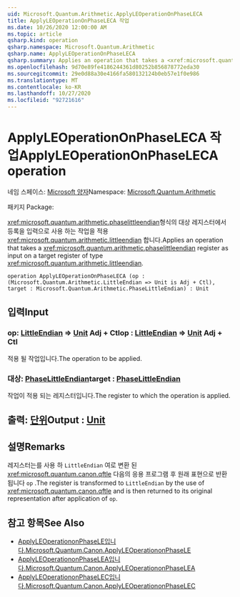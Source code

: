 ```yaml
---
uid: Microsoft.Quantum.Arithmetic.ApplyLEOperationOnPhaseLECA
title: ApplyLEOperationOnPhaseLECA 작업
ms.date: 10/26/2020 12:00:00 AM
ms.topic: article
qsharp.kind: operation
qsharp.namespace: Microsoft.Quantum.Arithmetic
qsharp.name: ApplyLEOperationOnPhaseLECA
qsharp.summary: Applies an operation that takes a <xref:microsoft.quantum.arithmetic.phaselittleendian> register as input on a target register of type <xref:microsoft.quantum.arithmetic.littleendian>.
ms.openlocfilehash: 9d70e89fe4186244361d80252b856878772eda30
ms.sourcegitcommit: 29e0d88a30e4166fa580132124b0eb57e1f0e986
ms.translationtype: MT
ms.contentlocale: ko-KR
ms.lasthandoff: 10/27/2020
ms.locfileid: "92721616"
---
```

# <a name="applyleoperationonphaseleca-operation"></a><span data-ttu-id="a7e2a-102">ApplyLEOperationOnPhaseLECA 작업</span><span class="sxs-lookup"><span data-stu-id="a7e2a-102">ApplyLEOperationOnPhaseLECA operation</span></span>

<span data-ttu-id="a7e2a-103">네임 스페이스: [Microsoft 양자](xref:Microsoft.Quantum.Arithmetic)</span><span class="sxs-lookup"><span data-stu-id="a7e2a-103">Namespace: [Microsoft.Quantum.Arithmetic](xref:Microsoft.Quantum.Arithmetic)</span></span>

<span data-ttu-id="a7e2a-104">패키지 [](https://nuget.org/packages/)</span><span class="sxs-lookup"><span data-stu-id="a7e2a-104">Package: [](https://nuget.org/packages/)</span></span>


<span data-ttu-id="a7e2a-105"><xref:microsoft.quantum.arithmetic.phaselittleendian>형식의 대상 레지스터에서 등록을 입력으로 사용 하는 작업을 적용 <xref:microsoft.quantum.arithmetic.littleendian> 합니다.</span><span class="sxs-lookup"><span data-stu-id="a7e2a-105">Applies an operation that takes a <xref:microsoft.quantum.arithmetic.phaselittleendian> register as input on a target register of type <xref:microsoft.quantum.arithmetic.littleendian>.</span></span>

```qsharp
operation ApplyLEOperationOnPhaseLECA (op : (Microsoft.Quantum.Arithmetic.LittleEndian => Unit is Adj + Ctl), target : Microsoft.Quantum.Arithmetic.PhaseLittleEndian) : Unit
```


## <a name="input"></a><span data-ttu-id="a7e2a-106">입력</span><span class="sxs-lookup"><span data-stu-id="a7e2a-106">Input</span></span>

### <a name="op--littleendian--unit-adj--ctl"></a><span data-ttu-id="a7e2a-107">op: [LittleEndian](xref:Microsoft.Quantum.Arithmetic.LittleEndian) => [Unit](xref:microsoft.quantum.lang-ref.unit) Adj + Ctl</span><span class="sxs-lookup"><span data-stu-id="a7e2a-107">op : [LittleEndian](xref:Microsoft.Quantum.Arithmetic.LittleEndian) => [Unit](xref:microsoft.quantum.lang-ref.unit) Adj + Ctl</span></span>

<span data-ttu-id="a7e2a-108">적용 될 작업입니다.</span><span class="sxs-lookup"><span data-stu-id="a7e2a-108">The operation to be applied.</span></span>


### <a name="target--phaselittleendian"></a><span data-ttu-id="a7e2a-109">대상: [PhaseLittleEndian](xref:Microsoft.Quantum.Arithmetic.PhaseLittleEndian)</span><span class="sxs-lookup"><span data-stu-id="a7e2a-109">target : [PhaseLittleEndian](xref:Microsoft.Quantum.Arithmetic.PhaseLittleEndian)</span></span>

<span data-ttu-id="a7e2a-110">작업이 적용 되는 레지스터입니다.</span><span class="sxs-lookup"><span data-stu-id="a7e2a-110">The register to which the operation is applied.</span></span>



## <a name="output--unit"></a><span data-ttu-id="a7e2a-111">출력: [단위](xref:microsoft.quantum.lang-ref.unit)</span><span class="sxs-lookup"><span data-stu-id="a7e2a-111">Output : [Unit](xref:microsoft.quantum.lang-ref.unit)</span></span>



## <a name="remarks"></a><span data-ttu-id="a7e2a-112">설명</span><span class="sxs-lookup"><span data-stu-id="a7e2a-112">Remarks</span></span>

<span data-ttu-id="a7e2a-113">레지스터는를 사용 하 `LittleEndian` 여로 변환 된 <xref:microsoft.quantum.canon.qftle> 다음의 응용 프로그램 후 원래 표현으로 반환 됩니다 `op` .</span><span class="sxs-lookup"><span data-stu-id="a7e2a-113">The register is transformed to `LittleEndian` by the use of <xref:microsoft.quantum.canon.qftle> and is then returned to its original representation after application of `op`.</span></span>

## <a name="see-also"></a><span data-ttu-id="a7e2a-114">참고 항목</span><span class="sxs-lookup"><span data-stu-id="a7e2a-114">See Also</span></span>

- [<span data-ttu-id="a7e2a-115">ApplyLEOperationonPhaseLE입니다.</span><span class="sxs-lookup"><span data-stu-id="a7e2a-115">Microsoft.Quantum.Canon.ApplyLEOperationonPhaseLE</span></span>](xref:Microsoft.Quantum.Canon.ApplyLEOperationonPhaseLE)
- [<span data-ttu-id="a7e2a-116">ApplyLEOperationonPhaseLEA입니다.</span><span class="sxs-lookup"><span data-stu-id="a7e2a-116">Microsoft.Quantum.Canon.ApplyLEOperationonPhaseLEA</span></span>](xref:Microsoft.Quantum.Canon.ApplyLEOperationonPhaseLEA)
- [<span data-ttu-id="a7e2a-117">ApplyLEOperationonPhaseLEC입니다.</span><span class="sxs-lookup"><span data-stu-id="a7e2a-117">Microsoft.Quantum.Canon.ApplyLEOperationonPhaseLEC</span></span>](xref:Microsoft.Quantum.Canon.ApplyLEOperationonPhaseLEC)
